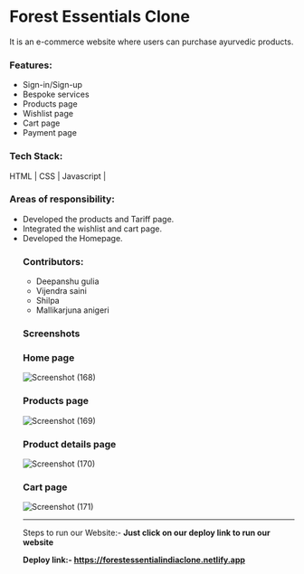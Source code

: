 <h1>Forest Essentials Clone</h1>
It is an e-commerce website where users can purchase ayurvedic products.
<h3>Features:</h3>
<ul>
<li>Sign-in/Sign-up</li>
<li>Bespoke services</li>
<li>Products page</li>
  <li>Wishlist page</li>
  <li>Cart page</li>
  <li>Payment page</li>
</ul>
<h3>Tech Stack:</h3>
HTML | CSS | Javascript | 

<h3>Areas of responsibility:</h3>
<ul>
<li>Developed the products and Tariff page. </li>
<li>Integrated the wishlist and cart page. </li>
<li>Developed the Homepage.</li>
 <h3>Contributors:</h3>
  <ul>
    <li>Deepanshu gulia</li>
    <li>Vijendra saini</li>
    <li>Shilpa</li>
    <li>Mallikarjuna anigeri</li>
  </ul>
 <h3>Screenshots</h3>
  
  <h3>Home page</h3>
  
  
![Screenshot (168)](https://user-images.githubusercontent.com/95843451/158729913-5fd065c6-dfc2-496f-93ed-b48b568fe764.png)
  
  
  <h3>Products page</h3>
  
  
![Screenshot (169)](https://user-images.githubusercontent.com/95843451/158729955-9ce31eaa-a4dc-4b59-8668-5dfdd707b2e9.png)
  
  
  <h3>Product details page</h3>
  
  
![Screenshot (170)](https://user-images.githubusercontent.com/95843451/158730011-71d69427-4fe3-4494-9113-c11cd0ffb14c.png)
  
  
  <h3>Cart page</h3>
  
  
![Screenshot (171)](https://user-images.githubusercontent.com/95843451/158730046-e78fdc37-fd9d-4de4-bf2b-17f0a4a2960d.png)


<hr/>

<p>Steps to run our Website:- <strong>Just click on our deploy link to run our website</strong?</p>
  <p>Deploy link:- <a href="https://forestessentialindiaclone.netlify.app">https://forestessentialindiaclone.netlify.app</a></p>
  
<br/>
  
  




<!-- # forestessentialsindia
Clone of forest essentials india ecommerce website
##Technologies Used:
-HTML
-CSS
-Github
-Media query
-DOM
 -->
